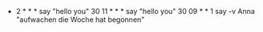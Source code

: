 * 2 * * * say "hello you"
30 11 * * * say "hello you"
30 09 * * 1 say -v Anna "aufwachen die Woche hat begonnen"
